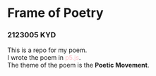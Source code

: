 # Frame of Poetry
### 2123005 KYD  
This is a repo for my poem.   
I wrote the poem in <span style="color:pink">p5.js</span>.   
The theme of the poem is the **Poetic Movement**.
